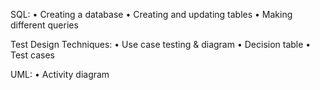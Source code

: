 SQL:
• Creating a database 
• Creating and updating tables
• Making different queries

Test Design Techniques:
• Use case testing & diagram
• Decision table
• Test cases

UML:
• Activity diagram
